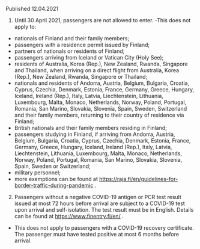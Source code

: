 Published 12.04.2021
1. Until 30 April 2021, passengers are not allowed to enter.
-This does not apply to:
- nationals of Finland and their family members;
- passengers with a residence permit issued by Finland;
- partners of nationals or residents of Finland;
- passengers arriving from Iceland or Vatican City (Holy See);
- residents of Australia, Korea (Rep.), New Zealand, Rwanda, Singapore and Thailand, when arriving on a direct flight from Australia, Korea (Rep.), New Zealand, Rwanda, Singapore or Thailand;
- nationals and residents of Andorra, Austria, Belgium, Bulgaria, Croatia, Cyprus, Czechia, Denmark, Estonia, France, Germany, Greece, Hungary, Iceland, Ireland (Rep.), Italy, Latvia, Liechtenstein, Lithuania, Luxembourg, Malta, Monaco, Netherlands, Norway, Poland, Portugal, Romania, San Marino, Slovakia, Slovenia, Spain, Sweden, Switzerland and their family members, returning to their country of residence via Finland;
- British nationals and their family members residing in Finland;
- passengers studying in Finland, if arriving from Andorra, Austria, Belgium, Bulgaria, Croatia, Cyprus, Czechia, Denmark, Estonia, France, Germany, Greece, Hungary, Iceland, Ireland (Rep.), Italy, Latvia, Liechtenstein, Lithuania, Luxembourg, Malta, Monaco, Netherlands, Norway, Poland, Portugal, Romania, San Marino, Slovakia, Slovenia, Spain, Sweden or Switzerland;
- military personnel;
- more exemptions can be found at <a href="https://raja.fi/en/guidelines-for-border-traffic-during-pandemic">https://raja.fi/en/guidelines-for-border-traffic-during-pandemic</a> .
2. Passengers without a negative COVID-19 antigen or PCR test result issued at most 72 hours before arrival are subject to a COVID-19 test upon arrival and self-isolation. The test result must be in English. Details can be found at <a href="https://www.finentry.fi/en/">https://www.finentry.fi/en/</a> .
- This does not apply to passengers with a COVID-19 recovery certificate. The passenger must have tested positive at most 6 months before arrival.

